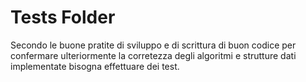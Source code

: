 # Tests Folder

Secondo le buone pratite di sviluppo e di scrittura di buon codice per 
confermare ulteriormente la corretezza degli algoritmi e strutture dati implementate
bisogna effettuare dei test.